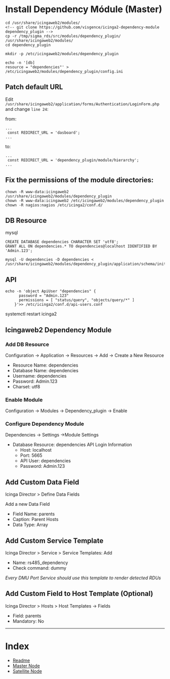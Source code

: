 # Install Dependency Módule (Master)

```
cd /usr/share/icingaweb2/modules/
<!-- git clone https://github.com/visgence/icinga2-dependency-module dependency_plugin -->
cp -r /tmp/sigma_rds/src/modules/dependency_plugin/ /usr/share/icingaweb2/modules/
cd dependency_plugin

mkdir -p /etc/icingaweb2/modules/dependency_plugin
```

```
echo -n '[db]
resource = "dependencies"' > /etc/icingaweb2/modules/dependency_plugin/config.ini
```

<!--
```
echo -n 'apply Dependency "Parent" for (parent in host.vars.parents) to Host {
      parent_host_name = parent
      assign where host.address && host.vars.parents
} ' > /var/lib/icinga2/api/zones/director-global/director/dependency_apply.conf

``` -->

## Patch default URL

Edit `/usr/share/icingaweb2/application/forms/Authentication/LoginForm.php` and change `line 24`:

from:

```
...
 const REDIRECT_URL = 'dasboard';
...
```

to:

```
...
 const REDIRECT_URL = 'dependency_plugin/module/hierarchy';
...
```

## Fix the permissions of the module directories:

```
chown -R www-data:icingaweb2 /usr/share/icingaweb2/modules/dependency_plugin
chown -R www-data:icingaweb2 /etc/icingaweb2/modules/dependency_plugin
chown -R nagios:nagios /etc/icinga2/conf.d/
```

## DB Resource

mysql

```
CREATE DATABASE dependencies CHARACTER SET 'utf8';
GRANT ALL ON dependencies.* TO dependencies@localhost IDENTIFIED BY 'Admin.123';
```

```
mysql -U dependencies -D dependencies < /usr/share/icingaweb2/modules/dependency_plugin/application/schema/init.sql
```

## API

```
echo -n 'object ApiUser "dependencies" {
      password = "Admin.123"
      permissions = [ "status/query", "objects/query/*" ]
    }'>> /etc/icinga2/conf.d/api-users.conf
```

systemctl restart icinga2

## Icingaweb2 Dependency Module

### Add DB Resource

Configuration -> Application -> Resources -> Add -> Create a New Resource

- Resource Name: dependencies
- Database Name: dependencies
- Username: dependencies
- Password: Admin.123
- Charset: utf8

### Enable Module

Configuration -> Modules -> Dependency_plugin -> Enable

### Configure Dependency Module

Dependencies -> Settings ->Module Settings

- Database Resource: dependencies
  API Login Information
  - Host: localhost
  - Port: 5665
  - API User: dependencies
  - Password: Admin.123

## Add Custom Data Field

Icinga Director > Define Data Fields

Add a new Data Field

- Field Name: parents
- Caption: Parent Hosts
- Data Type: Array

## Add Custom Service Template

Icinga Director > Service > Service Templates: Add

- Name: rs485_dependency
- Check command: dummy

_Every DMU Port Service should use this template to render detected RDUs_

## Add Custom Field to Host Template (Optional)

Icinga Director > Hosts > Host Templates -> Fields

- Field: parents
- Mandatory: No

---

# Index

- [Readme](/readme.md)
- [Master Node](/docs/setup_master_debian.md)
- [Satellite Node](/docs/setup_satellite_debian.md)
